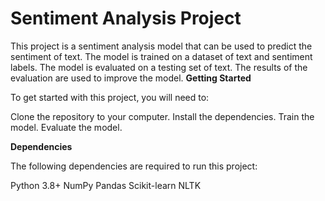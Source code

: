 # **Sentiment Analysis Project**
This project is a sentiment analysis model that can be used to predict the sentiment of text. The model is trained on a dataset of text and sentiment labels. The model is evaluated on a testing set of text. The results of the evaluation are used to improve the model.
**Getting Started**

To get started with this project, you will need to:

Clone the repository to your computer.
Install the dependencies.
Train the model.
Evaluate the model.

**Dependencies**

The following dependencies are required to run this project:

Python 3.8+
NumPy
Pandas
Scikit-learn
NLTK

